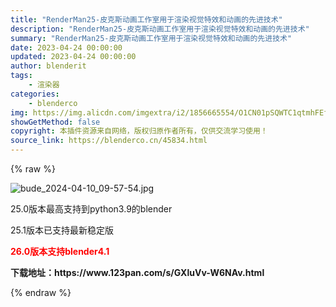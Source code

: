 ```yaml
---
title: "RenderMan25-皮克斯动画工作室用于渲染视觉特效和动画的先进技术"
description: "RenderMan25-皮克斯动画工作室用于渲染视觉特效和动画的先进技术"
summary: "RenderMan25-皮克斯动画工作室用于渲染视觉特效和动画的先进技术"
date: 2023-04-24 00:00:00
updated: 2023-04-24 00:00:00
author: blenderit
tags: 
    - 渲染器
categories:
    - blenderco
img: https://img.alicdn.com/imgextra/i2/1856665554/O1CN01pSQWTC1qtmhFEfqrk_!!1856665554.jpg
showGetMethod: false
copyright: 本插件资源来自网络，版权归原作者所有，仅供交流学习使用！
source_link: https://blenderco.cn/45834.html
---
```


{% raw %}
<p><img src="https://img.alicdn.com/imgextra/i2/1856665554/O1CN01pSQWTC1qtmhFEfqrk_!!1856665554.jpg" alt="bude_2024-04-10_09-57-54.jpg"></p><p>25.0版本最高支持到python3.9的blender</p><p>25.1版本已支持最新稳定版</p><p><span style="color: #ff0000;"><strong>26.0版本支持blender4.1</strong></span></p><p><strong>下载地址：https://www.123pan.com/s/GXluVv-W6NAv.html</strong></p>
<div style="display: none">blenderco</div>
{% endraw %}